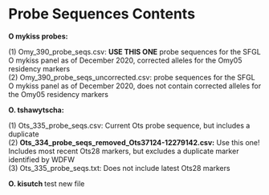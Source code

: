 # Probe Sequences Contents

<b>O mykiss probes:</b>  

(1) Omy_390_probe_seqs.csv: <b>USE THIS ONE</b> probe sequences for the SFGL O mykiss panel as of December 2020, corrected alleles for the Omy05 residency markers  
(2) Omy_390_probe_seqs_uncorrected.csv: probe sequences for the SFGL O mykiss panel as of December 2020, does not contain corrected alleles for the Omy05 residency markers  

<b>O. tshawytscha:  </b> 

(1) Ots_335_probe_seqs.csv: Current Ots probe sequence, but includes a duplicate  
(2) **Ots_334_probe_seqs_removed_Ots37124-12279142.csv:** Use this one! Includes most recent Ots28 markers, but excludes a duplicate marker identified by WDFW  
(3) Ots_335_probe_seqs.txt: Does not include latest Ots28 markers

<b>O. kisutch  </b> 
test new file